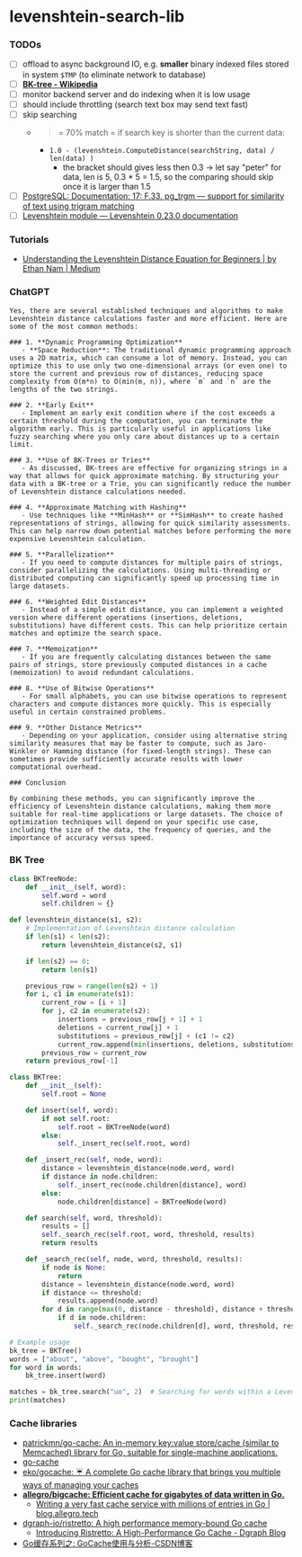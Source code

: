 levenshtein-search-lib
======================
### TODOs
- [ ] offload to async background IO, e.g. **smaller** binary indexed files stored in system `$TMP` (to eliminate network to database)
- [ ] [**BK-tree - Wikipedia**](https://en.wikipedia.org/wiki/BK-tree)
- [ ] monitor backend server and do indexing when it is low usage
- [ ] should include throttling (search text box may send text fast)
- [ ] skip searching
  - >= 70% match = if search key is shorter than the current data:
    - `1.0 - (levenshtein.ComputeDistance(searchString, data) / len(data) )`
      - the bracket should gives less then 0.3 -> let say "peter" for data, len is 5, 0.3 * 5 = 1.5, so the comparing should skip once it is larger than 1.5
- [ ] [PostgreSQL: Documentation: 17: F.33. pg_trgm — support for similarity of text using trigram matching](https://www.postgresql.org/docs/current/pgtrgm.html)
- [ ] [Levenshtein module — Levenshtein 0.23.0 documentation](https://rapidfuzz.github.io/Levenshtein/levenshtein.html)
### Tutorials
- [Understanding the Levenshtein Distance Equation for Beginners | by Ethan Nam | Medium](https://medium.com/@ethannam/understanding-the-levenshtein-distance-equation-for-beginners-c4285a5604f0)

### ChatGPT
```
Yes, there are several established techniques and algorithms to make Levenshtein distance calculations faster and more efficient. Here are some of the most common methods:

### 1. **Dynamic Programming Optimization**
   - **Space Reduction**: The traditional dynamic programming approach uses a 2D matrix, which can consume a lot of memory. Instead, you can optimize this to use only two one-dimensional arrays (or even one) to store the current and previous row of distances, reducing space complexity from O(m*n) to O(min(m, n)), where `m` and `n` are the lengths of the two strings.

### 2. **Early Exit**
   - Implement an early exit condition where if the cost exceeds a certain threshold during the computation, you can terminate the algorithm early. This is particularly useful in applications like fuzzy searching where you only care about distances up to a certain limit.

### 3. **Use of BK-Trees or Tries**
   - As discussed, BK-trees are effective for organizing strings in a way that allows for quick approximate matching. By structuring your data with a BK-tree or a Trie, you can significantly reduce the number of Levenshtein distance calculations needed.

### 4. **Approximate Matching with Hashing**
   - Use techniques like **MinHash** or **SimHash** to create hashed representations of strings, allowing for quick similarity assessments. This can help narrow down potential matches before performing the more expensive Levenshtein calculation.

### 5. **Parallelization**
   - If you need to compute distances for multiple pairs of strings, consider parallelizing the calculations. Using multi-threading or distributed computing can significantly speed up processing time in large datasets.

### 6. **Weighted Edit Distances**
   - Instead of a simple edit distance, you can implement a weighted version where different operations (insertions, deletions, substitutions) have different costs. This can help prioritize certain matches and optimize the search space.

### 7. **Memoization**
   - If you are frequently calculating distances between the same pairs of strings, store previously computed distances in a cache (memoization) to avoid redundant calculations.

### 8. **Use of Bitwise Operations**
   - For small alphabets, you can use bitwise operations to represent characters and compute distances more quickly. This is especially useful in certain constrained problems.

### 9. **Other Distance Metrics**
   - Depending on your application, consider using alternative string similarity measures that may be faster to compute, such as Jaro-Winkler or Hamming distance (for fixed-length strings). These can sometimes provide sufficiently accurate results with lower computational overhead.

### Conclusion

By combining these methods, you can significantly improve the efficiency of Levenshtein distance calculations, making them more suitable for real-time applications or large datasets. The choice of optimization techniques will depend on your specific use case, including the size of the data, the frequency of queries, and the importance of accuracy versus speed.
```
### BK Tree
```python
class BKTreeNode:
    def __init__(self, word):
        self.word = word
        self.children = {}

def levenshtein_distance(s1, s2):
    # Implementation of Levenshtein distance calculation
    if len(s1) < len(s2):
        return levenshtein_distance(s2, s1)

    if len(s2) == 0:
        return len(s1)

    previous_row = range(len(s2) + 1)
    for i, c1 in enumerate(s1):
        current_row = [i + 1]
        for j, c2 in enumerate(s2):
            insertions = previous_row[j + 1] + 1
            deletions = current_row[j] + 1
            substitutions = previous_row[j] + (c1 != c2)
            current_row.append(min(insertions, deletions, substitutions))
        previous_row = current_row
    return previous_row[-1]

class BKTree:
    def __init__(self):
        self.root = None

    def insert(self, word):
        if not self.root:
            self.root = BKTreeNode(word)
        else:
            self._insert_rec(self.root, word)

    def _insert_rec(self, node, word):
        distance = levenshtein_distance(node.word, word)
        if distance in node.children:
            self._insert_rec(node.children[distance], word)
        else:
            node.children[distance] = BKTreeNode(word)

    def search(self, word, threshold):
        results = []
        self._search_rec(self.root, word, threshold, results)
        return results

    def _search_rec(self, node, word, threshold, results):
        if node is None:
            return
        distance = levenshtein_distance(node.word, word)
        if distance <= threshold:
            results.append(node.word)
        for d in range(max(0, distance - threshold), distance + threshold + 1):
            if d in node.children:
                self._search_rec(node.children[d], word, threshold, results)

# Example usage
bk_tree = BKTree()
words = ["about", "above", "bought", "brought"]
for word in words:
    bk_tree.insert(word)

matches = bk_tree.search("uo", 2)  # Searching for words within a Levenshtein distance of 2
print(matches)
```

### Cache libraries
- [patrickmn/go-cache: An in-memory key:value store/cache (similar to Memcached) library for Go, suitable for single-machine applications.](https://github.com/patrickmn/go-cache)
- [go-cache](https://patrickmn.com/projects/go-cache/)
- [eko/gocache: ☔️ A complete Go cache library that brings you multiple ways of managing your caches](https://github.com/eko/gocache)
- [**allegro/bigcache: Efficient cache for gigabytes of data written in Go.**](https://github.com/allegro/bigcache)
  - [Writing a very fast cache service with millions of entries in Go | blog.allegro.tech](https://blog.allegro.tech/2016/03/writing-fast-cache-service-in-go.html)
- [dgraph-io/ristretto: A high performance memory-bound Go cache](https://github.com/dgraph-io/ristretto)
  - [Introducing Ristretto: A High-Performance Go Cache - Dgraph Blog](https://dgraph.io/blog/post/introducing-ristretto-high-perf-go-cache/)
- [Go缓存系列之: GoCache使用与分析-CSDN博客](https://blog.csdn.net/baidu_32452525/article/details/118199304)

